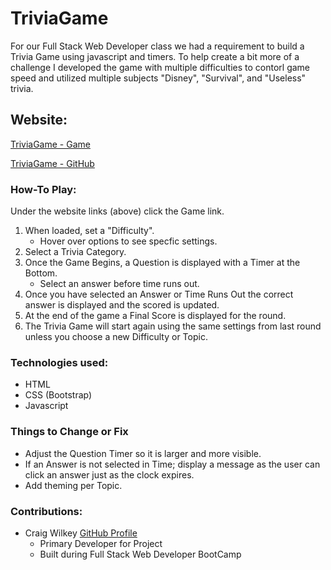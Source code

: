 # TriviaGame
For our Full Stack Web Developer class we had a requirement to build a Trivia Game using javascript and timers.  To help create a bit more of a challenge I developed the game with multiple difficulties to contorl game speed and utilized multiple subjects "Disney", "Survival", and "Useless" trivia.


## Website:
[TriviaGame - Game](https://devcwilkey.github.io/TriviaGame/)

[TriviaGame - GitHub](https://github.com/devcwilkey/TriviaGame)


### How-To Play:
Under the website links (above) click the Game link.
1. When loaded, set a "Difficulty".
   - Hover over options to see specfic settings.
2. Select a Trivia Category.
3. Once the Game Begins, a Question is displayed with a Timer at the Bottom.
   - Select an answer before time runs out.
4. Once you have selected an Answer or Time Runs Out the correct answer is displayed and the scored is updated.
5. At the end of the game a Final Score is displayed for the round.
6. The Trivia Game will start again using the same settings from last round unless you choose a new Difficulty or Topic.


### Technologies used:
- HTML
- CSS (Bootstrap)
- Javascript


### Things to Change or Fix
- Adjust the Question Timer so it is larger and more visible.
- If an Answer is not selected in Time; display a message as the user can click an answer just as the clock expires.
- Add theming per Topic.

### Contributions:
- Craig Wilkey [GitHub Profile](https://github.com/devcwilkey)
  - Primary Developer for Project
  - Built during Full Stack Web Developer BootCamp
